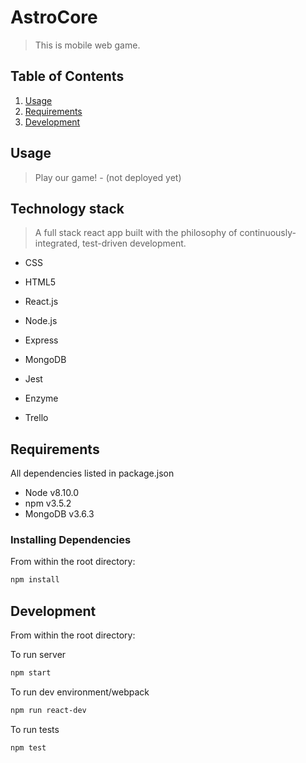 # AstroCore

> This is mobile web game.

## Table of Contents

1.  [Usage](#Usage)
1.  [Requirements](#requirements)
1.  [Development](#development)

## Usage

> Play our game! - (not deployed yet)

## Technology stack

> A full stack react app built with the philosophy of continuously-integrated, test-driven development.

- CSS
- HTML5
- React.js
- Node.js
- Express
- MongoDB

- Jest
- Enzyme

- Trello

## Requirements

All dependencies listed in package.json

- Node v8.10.0
- npm v3.5.2
- MongoDB v3.6.3

### Installing Dependencies

From within the root directory:

```sh
npm install
```

## Development

From within the root directory:

To run server

```sh
npm start
```

To run dev environment/webpack

```sh
npm run react-dev
```

To run tests

```sh
npm test
```
